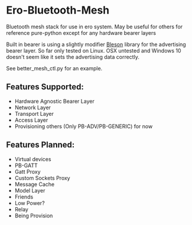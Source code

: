 # Ero-Bluetooth-Mesh
Bluetooth mesh stack for use in ero system. May be useful for others for reference
pure-python except for any hardware bearer layers 

Built in bearer is using a slightly modifier [Bleson](https://github.com/TheCellule/python-bleson) library for the advertising bearer layer. So far only tested on Linux. OSX untested and Windows 10 doesn't seem like it sets the advertising data correctly.

See better_mesh_ctl.py for an example.

## Features Supported:
- Hardware Agnostic Bearer Layer 
- Network Layer
- Transport Layer
- Access Layer
- Provisioning others (Only PB-ADV/PB-GENERIC) for now

## Features Planned:
- Virtual devices
- PB-GATT
- Gatt Proxy
- Custom Sockets Proxy
- Message Cache
- Model Layer
- Friends
- Low Power?
- Relay
- Being Provision
